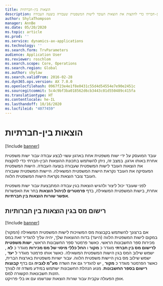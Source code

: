 ```yaml
---
title: הוצאות בין-חברתיות
description: עובד המועסק על ידי ישות משפטית אחת בארגון עשוי לבצע עבודה עבור ישות משפטית אחרת באותו ארגון. במצב זה, ניתן להשתמש בתכונת ההוצאות הבין-חברתי כדי להקצות את הוצאות העובד לישות המשפטית שעבורה בוצעה העבודה.
author: ShylaThompson
manager: AnnBe
ms.date: 05/20/2020
ms.topic: article
ms.prod: ''
ms.service: dynamics-ax-applications
ms.technology: ''
ms.search.form: TrvParameters
audience: Application User
ms.reviewer: roschlom
ms.search.scope: Core, Operations
ms.search.region: Global
ms.author: shylaw
ms.search.validFrom: 2016-02-28
ms.dyn365.ops.version: AX 7.0.0
ms.openlocfilehash: 0967f23e4e1f8e0431c55d4d54554e7e90e2451c
ms.sourcegitcommit: 5c4c9bf3ba018562d6cb3443c01d550489c415fa
ms.translationtype: HT
ms.contentlocale: he-IL
ms.lasthandoff: 10/16/2020
ms.locfileid: "4077459"
---
```

# <a name="intercompany-expenses"></a>הוצאות בין-חברתיות

[!include [banner](../includes/banner.md)]

עובד המועסק על ידי ישות משפטית אחת בארגון עשוי לבצע עבודה עבור ישות משפטית אחרת באותו ארגון. במצב זה, ניתן להשתמש בתכונת ההוצאות הבין-חברתי כדי להקצות את הוצאות העובד לישות המשפטית שעבורה בוצעה העבודה. הישות המשפטית המעסיקה את העובד נקראת הישות המשפטית המשאילה. היישות המשפטית שעבורה העובד צובר הוצאות נקראת הישות המשפטית הלווה. 

לפני שעובד יכול ליצור ולהגיש הוצאות בגין עבודה המתבצעת עבור ישות משפטית אחרת, בישות המשפטית המשאילה, בדף **פרמטרים לניהול הוצאות** בחר את האפשרות **אפשר שורות הוצאות בין חברתיות**. 

## <a name="tax-posting-for-intercompany-expenses"></a>רישום מס בגין הוצאות בין חברותיות

[!include [banner](../includes/banner.md)]

אם ברצונך להשתמש בקבוצות מס המשויכות לישות המשפטית המשאילה (המקור) במקום לישות המשפטית הלווה (היעד) בדוח ההוצאות שלך, יהיה עליך להגדיר זאת במס מכירות ספר החשבונות הראשי. כאשר פרמטר ספר החשבונות הראשי, **ישות משפטית לרישום מס בין חברתי** מוגדר כ **מקור** ו **החל כללי מיסוי של מס מכירות** מוגדר כ **לא** , ישמש שילוב המס בגין הישות המשפטית המשאילה. כאשר אותו פרמטר מוגדר ל **יעד** , ישמש שילוב מס בגין היישות משפטית הלווה. עבור ישויות משפטיות בארצות הברית, כאשר הפרמטר מוגדר כ **מקור** , יש להגדיר גם את השדה **מע"מ לגביה** גם בדף **קבוצות רישום בספר החשבונות**. מנוע הנהלת החשבונות ישתמש במידע משדה זה לצורך הזנות חשבונאות הקשורה למס.   
אופן הפעולה עקבית עבור שורות הוצאות שנרשמו עם או בלי פרויקט.  
